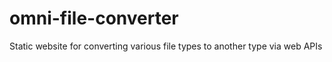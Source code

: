# omni-file-converter
Static website for converting various file types to another type via web APIs

